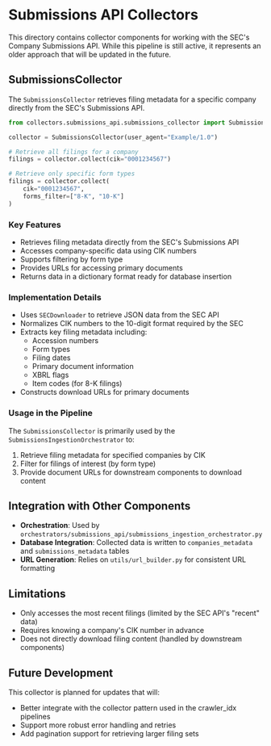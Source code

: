 # Submissions API Collectors

This directory contains collector components for working with the SEC's Company Submissions API. While this pipeline is still active, it represents an older approach that will be updated in the future.

## SubmissionsCollector

The `SubmissionsCollector` retrieves filing metadata for a specific company directly from the SEC's Submissions API.

```python
from collectors.submissions_api.submissions_collector import SubmissionsCollector

collector = SubmissionsCollector(user_agent="Example/1.0")

# Retrieve all filings for a company
filings = collector.collect(cik="0001234567")

# Retrieve only specific form types
filings = collector.collect(
    cik="0001234567", 
    forms_filter=["8-K", "10-K"]
)
```

### Key Features

- Retrieves filing metadata directly from the SEC's Submissions API
- Accesses company-specific data using CIK numbers
- Supports filtering by form type
- Provides URLs for accessing primary documents
- Returns data in a dictionary format ready for database insertion

### Implementation Details

- Uses `SECDownloader` to retrieve JSON data from the SEC API
- Normalizes CIK numbers to the 10-digit format required by the SEC
- Extracts key filing metadata including:
  - Accession numbers
  - Form types
  - Filing dates
  - Primary document information
  - XBRL flags
  - Item codes (for 8-K filings)
- Constructs download URLs for primary documents

### Usage in the Pipeline

The `SubmissionsCollector` is primarily used by the `SubmissionsIngestionOrchestrator` to:

1. Retrieve filing metadata for specified companies by CIK
2. Filter for filings of interest (by form type)
3. Provide document URLs for downstream components to download content

## Integration with Other Components

- **Orchestration**: Used by `orchestrators/submissions_api/submissions_ingestion_orchestrator.py`
- **Database Integration**: Collected data is written to `companies_metadata` and `submissions_metadata` tables
- **URL Generation**: Relies on `utils/url_builder.py` for consistent URL formatting

## Limitations

- Only accesses the most recent filings (limited by the SEC API's "recent" data)
- Requires knowing a company's CIK number in advance
- Does not directly download filing content (handled by downstream components)

## Future Development

This collector is planned for updates that will:
- Better integrate with the collector pattern used in the crawler_idx pipelines
- Support more robust error handling and retries
- Add pagination support for retrieving larger filing sets